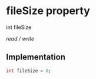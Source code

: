 


# fileSize property







int fileSize
  
_<span class="feature">read / write</span>_






## Implementation

```dart
int fileSize = 0;
```







